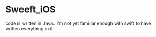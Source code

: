 # Sweeft_iOS
code is written in Java..
I'm not yet familiar enough with swift to have written everything in it
